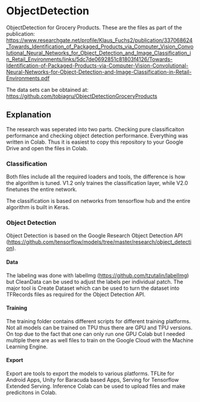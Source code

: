 # ObjectDetection
ObjectDetection for Grocery Products. These are the files as part of the publication: https://www.researchgate.net/profile/Klaus_Fuchs2/publication/337068624_Towards_Identification_of_Packaged_Products_via_Computer_Vision_Convolutional_Neural_Networks_for_Object_Detection_and_Image_Classification_in_Retail_Environments/links/5dc7de0692851c81803f4126/Towards-Identification-of-Packaged-Products-via-Computer-Vision-Convolutional-Neural-Networks-for-Object-Detection-and-Image-Classification-in-Retail-Environments.pdf

The data sets can be obtained at: https://github.com/tobiagru/ObjectDetectionGroceryProducts

## Explanation
The research was seperated into two parts. Checking pure classificaiton performance and checking object detection performance. Everything was written in Colab. Thus it is easiest to copy this repository to your Google Drive and open the files in Colab.

### Classification 
Both files include all the required loaders and tools, the difference is how the algorithm is tuned. V1.2 only traines the classification layer, while V2.0 finetunes the entire network. 

The classification is based on networks from tensorflow hub and the entire algorithm is built in Keras.

### Object Detection
Object Detection is based on the Google Research Object Detection API (https://github.com/tensorflow/models/tree/master/research/object_detection).

#### Data
The labeling was done with labelImg (https://github.com/tzutalin/labelImg) but CleanData can be used to adjust the labels per individual patch. The major tool is Create Dataset which can be used to turn the dataset into TFRecords files as required for the Object Detection API.

#### Training
The training folder contains different scripts for different training platforms. Not all models can be trained on TPU thus there are GPU and TPU versions. On top due to the fact that one can only run one GPU Colab but I needed multiple there are as well files to train on the Google Cloud with the Machine Learning Engine.

#### Export
Export are tools to export the models to various platforms. TFLite for Android Apps, Unity for Baracuda based Apps, Serving for Tensorflow Extended Serving. Inference Colab can be used to upload files and make predicitons in Colab. 
